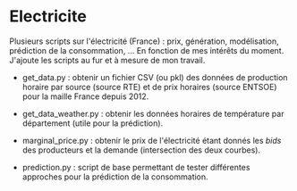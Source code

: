 # Electricite
Plusieurs scripts sur l'électricité (France) : prix, génération, modélisation, prédiction de la consommation, ... En fonction de mes intérêts du moment.
J'ajoute les scripts au fur et à mesure de mon travail.

* get_data.py : obtenir un fichier CSV (ou pkl) des données de production horaire par source (source RTE) et de prix horaires (source ENTSOE) pour la maille France depuis 2012.

* get_data_weather.py : obtenir les données horaires de température par département (utile pour la prédiction).
  
* marginal_price.py : obtenir le prix de l'électricité étant donnés les _bids_ des producteurs et la demande (intersection des deux courbes).

* prediction.py : script de base permettant de tester différentes approches pour la prédiction de la consommation.
